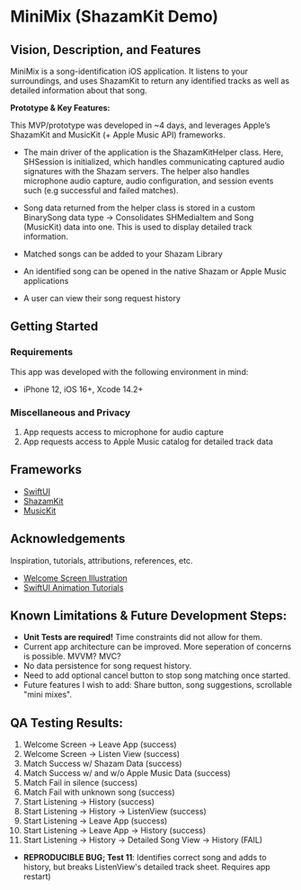 # MiniMix (ShazamKit Demo)

## Vision, Description, and Features

MiniMix is a song-identification iOS application. It listens to your surroundings, and uses ShazamKit to return any identified tracks as well as detailed information about that song.

**Prototype & Key Features:**

This MVP/prototype was developed in ~4 days, and leverages Apple’s ShazamKit and MusicKit (+ Apple Music API) frameworks. 

* The main driver of the application is the ShazamKitHelper class. Here, SHSession is initialized, which handles communicating captured audio signatures with the Shazam servers. The helper also handles microphone audio capture, audio configuration, and session events such (e.g successful and failed matches). 

* Song data returned from the helper class is stored in a custom BinarySong data type -> Consolidates SHMediaItem and Song (MusicKit) data into one. This is used to display detailed track information.

* Matched songs can be added to your Shazam Library

* An identified song can be opened in the native Shazam or Apple Music applications

* A user can view their song request history

## Getting Started

### Requirements

This app was developed with the following environment in mind:
* iPhone 12, iOS 16+, Xcode 14.2+

### Miscellaneous and Privacy
1. App requests access to microphone for audio capture
2. App requests access to Apple Music catalog for detailed track data

## Frameworks
* [SwiftUI](https://developer.apple.com/documentation/swiftui/)
* [ShazamKit](https://developer.apple.com/documentation/shazamkit)
* [MusicKit](https://developer.apple.com/documentation/MusicKit)

## Acknowledgements
Inspiration, tutorials, attributions, references, etc.
* [Welcome Screen Illustration](https://storyset.com)
* [SwiftUI Animation Tutorials](https://www.youtube.com/@Kavsoft)

## Known Limitations & Future Development Steps:
* **Unit Tests are required!** Time constraints did not allow for them.
* Current app architecture can be improved. More seperation of concerns is possible. MVVM? MVC?
* No data persistence for song request history.
* Need to add optional cancel button to stop song matching once started.
* Future features I wish to add: Share button, song suggestions, scrollable "mini mixes".

## QA Testing Results:
1. Welcome Screen -> Leave App (success)
2. Welcome Screen -> Listen View (success)
3. Match Success w/ Shazam Data (success)
4. Match Success w/ and w/o Apple Music Data (success)
5. Match Fail in silence (success)
6. Match Fail with unknown song (success)
7. Start Listening -> History (success)
8. Start Listening -> History -> ListenView (success)
9. Start Listening -> Leave App (success)
10. Start Listening -> Leave App -> History (success)
11. Start Listening -> History -> Detailed Song View -> History (FAIL)
* **REPRODUCIBLE BUG; Test 11**: Identifies correct song and adds to history, but breaks ListenView's detailed track sheet. Requires app restart)
